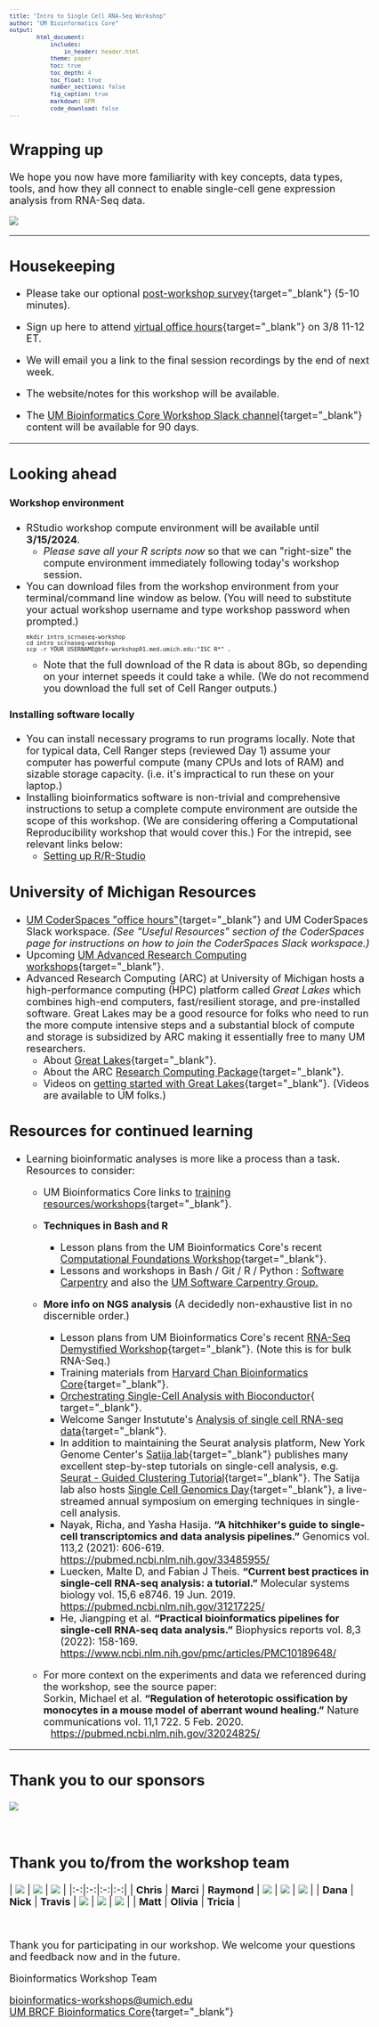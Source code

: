 ```yaml
---
title: "Intro to Single Cell RNA-Seq Workshop"
author: "UM Bioinformatics Core"
output:
        html_document:
            includes:
                in_header: header.html
            theme: paper
            toc: true
            toc_depth: 4
            toc_float: true
            number_sections: false
            fig_caption: true
            markdown: GFM
            code_download: false
---
```


<style type="text/css">

body, td {
   font-size: 18px;
}
code.r{
  font-size: 12px;
}
pre {
  font-size: 12px
}

a.external {
    background: url(images/external-link.png) center right no-repeat;
    padding-right: 13px;
}
</style>

## Wrapping up

We hope you now have more familiarity with key concepts, data types, tools, and how they all
connect to enable single-cell gene expression analysis from RNA-Seq data.

![](images/wayfinder/wayfinder_workshop_wrap_up.png)

---

## Housekeeping

- Please take our optional [post-workshop survey](https://forms.gle/mafY39iccNRoEAVZ8){target="_blank"} (5-10 minutes).

- Sign up here to attend [virtual office hours](https://forms.gle/tJ1fSR4fPgcpPKws5){target="_blank"} on 3/8 11-12 ET.

- We will email you a link to the final session recordings by the end of next week.

- The website/notes for this workshop will be available.

- The [UM Bioinformatics Core Workshop Slack channel](https://umbioinfcoreworkshops.slack.com){target="_blank"} content will be available for 90 days.

---

## Looking ahead

#### Workshop environment
- RStudio workshop compute environment will be available until **3/15/2024**.
  - _Please save all your R scripts now_ so that we can "right-size" the compute environment immediately following today's workshop session.
- You can download files from the workshop environment from your terminal/command line window as below. 
  (You will need to substitute your actual workshop username and type workshop password when prompted.)
  ```
  mkdir intro_scrnaseq-workshop
  cd intro_scrnaseq-workshop
  scp -r YOUR_USERNAME@bfx-workshop01.med.umich.edu:"ISC_R*" .
  ```
  - Note that the full download of the R data is about 8Gb, so depending on your internet 
    speeds it could take a while. (We do not recommend you download the full set of Cell 
    Ranger outputs.)

#### Installing software locally
  - You can install necessary programs to run programs locally. Note
    that for typical data, Cell Ranger steps (reviewed Day 1) assume your 
    computer has powerful compute (many CPUs and lots of RAM) and sizable 
    storage capacity. (i.e. it's impractical to run these on your laptop.)
  - Installing bioinformatics software is non-trivial and comprehensive instructions
    to setup a complete compute environment are outside the scope of this workshop.
    (We are considering offering a Computational Reproducibility workshop that
    would cover this.) For the intrepid, see relevant links below:
    - [Setting up R/R-Studio](workshop_setup/setup_instructions_advanced.html)


## University of Michigan Resources
- [UM CoderSpaces "office hours"](https://datascience.isr.umich.edu/events/coderspaces/){target="_blank"} and UM CoderSpaces Slack workspace. _(See "Useful Resources" section of the CoderSpaces page for instructions on how to join the CoderSpaces Slack workspace.)_
- Upcoming [UM Advanced Research Computing workshops](https://arc.umich.edu/events/){target="_blank"}.
- Advanced Research Computing (ARC) at University of Michigan hosts a
  high-performance computing (HPC) platform called _Great Lakes_ which combines
  high-end computers, fast/resilient storage, and pre-installed software.
  Great Lakes may be a good resource for folks who need to run the more compute
  intensive steps and a substantial block of compute and storage is subsidized
  by ARC making it essentially free to many UM researchers.
  - About [Great Lakes](https://arc.umich.edu/greatlakes/){target="_blank"}.
  - About the ARC [Research Computing Package](https://arc.umich.edu/umrcp/){target="_blank"}.
  - Videos on [getting started with Great Lakes](https://www.mivideo.it.umich.edu/channel/ARC-TS%2BTraining/181860561/){target="_blank"}. (Videos are available to UM folks.)


## Resources for continued learning
  - Learning bioinformatic analyses is more like a process than a task. Resources 
    to consider:
    - UM Bioinformatics Core links to [training resources/workshops](https://brcf.medicine.umich.edu/cores/bioinformatics-core/training/){target="_blank"}.
    - **Techniques in Bash and R**
      - Lesson plans from the UM Bioinformatics Core's recent [Computational Foundations Workshop](https://umich-brcf-bioinf.github.io/workshop-computational-foundations/main/html/){target="_blank"}.
      - Lessons and workshops in Bash / Git / R / Python : <a href="https://software-carpentry.org/lessons/" target="_blank">
        Software Carpentry</a> and also the <a class="external" href="https://umcarpentries.org/" target="_blank">
        UM Software Carpentry Group.</a>

    - **More info on NGS analysis**
      (A decidedly non-exhaustive list in no discernible order.)
      - Lesson plans from UM Bioinformatics Core's recent [RNA-Seq Demystified Workshop](https://umich-brcf-bioinf.github.io/workshop-rnaseq-demystified/main/html/){target="_blank"}. (Note this is for bulk RNA-Seq.)
      - Training materials from [Harvard Chan Bioinformatics Core](https://hbctraining.github.io/main/#advanced-topics-analysis-of-high-throughput-sequencing-ngs-data){target="_blank"}.
      - [Orchestrating Single-Cell Analysis with Bioconductor](https://bioconductor.org/books/3.12/OSCA/index.html){ target="_blank"}.
      - Welcome Sanger Instutute's [Analysis of single cell RNA-seq data](https://www.singlecellcourse.org/index.html){target="_blank"}.
      - In addition to maintaining the Seurat analysis platform, New York Genome
        Center's [Satija lab](https://satijalab.org/){target="_blank"} publishes
        many excellent step-by-step tutorials on single-cell analysis, e.g.
        [Seurat - Guided Clustering Tutorial](https://satijalab.org/seurat/articles/pbmc3k_tutorial){target="_blank"}.
        The Satija lab also hosts [Single Cell Genomics Day](https://satijalab.org/scgd24/){target="_blank"}, 
        a live-streamed annual symposium on emerging techniques in single-cell
        analysis.
      - Nayak, Richa, and Yasha Hasija. **“A hitchhiker's guide to single-cell transcriptomics and data analysis pipelines.”** 
        Genomics vol. 113,2 (2021): 606-619.<br/>
        https://pubmed.ncbi.nlm.nih.gov/33485955/
      - Luecken, Malte D, and Fabian J Theis. **“Current best practices in single-cell RNA-seq analysis: a tutorial.”**
        Molecular systems biology vol. 15,6 e8746. 19 Jun. 2019.<br/>
        https://pubmed.ncbi.nlm.nih.gov/31217225/
      - He, Jiangping et al. **“Practical bioinformatics pipelines for single-cell RNA-seq data analysis.”**
        Biophysics reports vol. 8,3 (2022): 158-169.<br/>
        https://www.ncbi.nlm.nih.gov/pmc/articles/PMC10189648/

    - For more context on the experiments and data we referenced during the workshop, see the source paper: <br/>
      Sorkin, Michael et al. **“Regulation of heterotopic ossification by monocytes in a mouse model of aberrant wound healing.”**
      Nature communications vol. 11,1 722. 5 Feb. 2020.<br/>
      <a class="external" href="https://pubmed.ncbi.nlm.nih.gov/32024825/" target="_blank">https://pubmed.ncbi.nlm.nih.gov/32024825/</a>


---

## Thank you to our sponsors

![](images/workshop_intro/sponsor_logos.png)

<br/>

## Thank you to/from the workshop team
| ![](images/headshots/headshot_cgates.jpg) | ![](images/headshots/headshot_mbradenb.jpg) | ![](images/headshots/headshot_rcavalca.jpg) |
|:-:|:-:|:-:|:-:|
| **Chris** | **Marci** | **Raymond** |
![](images/headshots/headshot_damki.jpg) | ![](images/headshots/headshot_ncarruth.jpg) | ![](images/headshots/headshot_trsaari.jpg) |
| **Dana** | **Nick** | **Travis** |
![](images/headshots/headshot_mkdohert.jpg) | ![](images/headshots/headshot_okoues.jpg) | ![](images/headshots/headshot_phillipa.jpg) |
| **Matt** | **Olivia** | **Tricia** |

<br/>



Thank you for participating in our workshop. We welcome your questions and feedback now and in the future.

Bioinformatics Workshop Team

[bioinformatics-workshops@umich.edu](mailto:bioinformatics-workshops@umich.edu) <br/>
[UM BRCF Bioinformatics Core](https://medresearch.umich.edu/office-research/about-office-research/biomedical-research-core-facilities/bioinformatics-core){target="_blank"}
